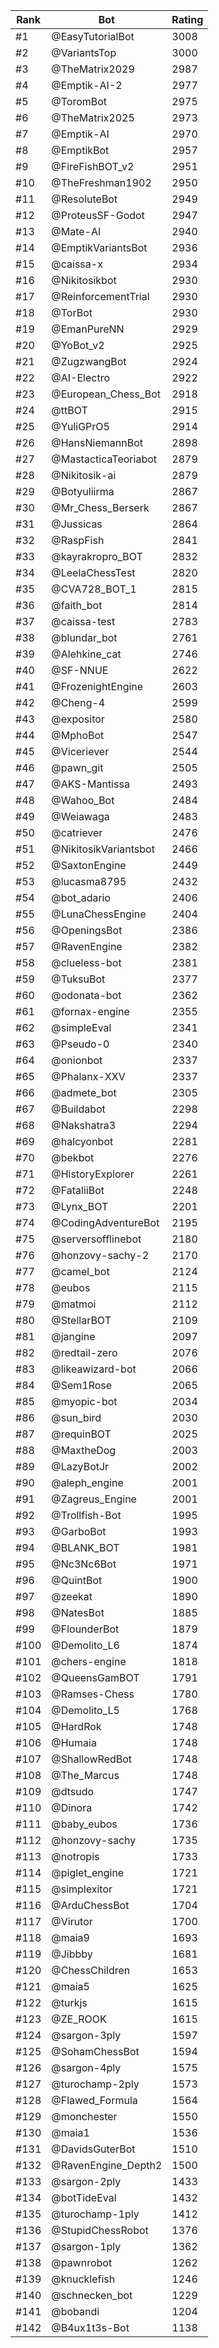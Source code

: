 Rank|Bot|Rating
---|---|---
#1|@EasyTutorialBot|3008
#2|@VariantsTop|3000
#3|@TheMatrix2029|2987
#4|@Emptik-AI-2|2977
#5|@ToromBot|2975
#6|@TheMatrix2025|2973
#7|@Emptik-AI|2970
#8|@EmptikBot|2957
#9|@FireFishBOT_v2|2951
#10|@TheFreshman1902|2950
#11|@ResoluteBot|2949
#12|@ProteusSF-Godot|2947
#13|@Mate-AI|2940
#14|@EmptikVariantsBot|2936
#15|@caissa-x|2934
#16|@Nikitosikbot|2930
#17|@ReinforcementTrial|2930
#18|@TorBot|2930
#19|@EmanPureNN|2929
#20|@YoBot_v2|2925
#21|@ZugzwangBot|2924
#22|@AI-Electro|2922
#23|@European_Chess_Bot|2918
#24|@ttBOT|2915
#25|@YuliGPrO5|2914
#26|@HansNiemannBot|2898
#27|@MastacticaTeoriabot|2879
#28|@Nikitosik-ai|2879
#29|@Botyuliirma|2867
#30|@Mr_Chess_Berserk|2867
#31|@Jussicas|2864
#32|@RaspFish|2841
#33|@kayrakropro_BOT|2832
#34|@LeelaChessTest|2820
#35|@CVA728_BOT_1|2815
#36|@faith_bot|2814
#37|@caissa-test|2783
#38|@blundar_bot|2761
#39|@Alehkine_cat|2746
#40|@SF-NNUE|2622
#41|@FrozenightEngine|2603
#42|@Cheng-4|2599
#43|@expositor|2580
#44|@MphoBot|2547
#45|@Viceriever|2544
#46|@pawn_git|2505
#47|@AKS-Mantissa|2493
#48|@Wahoo_Bot|2484
#49|@Weiawaga|2483
#50|@catriever|2476
#51|@NikitosikVariantsbot|2466
#52|@SaxtonEngine|2449
#53|@lucasma8795|2432
#54|@bot_adario|2406
#55|@LunaChessEngine|2404
#56|@OpeningsBot|2386
#57|@RavenEngine|2382
#58|@clueless-bot|2381
#59|@TuksuBot|2377
#60|@odonata-bot|2362
#61|@fornax-engine|2355
#62|@simpleEval|2341
#63|@Pseudo-0|2340
#64|@onionbot|2337
#65|@Phalanx-XXV|2337
#66|@admete_bot|2305
#67|@Buildabot|2298
#68|@Nakshatra3|2294
#69|@halcyonbot|2281
#70|@bekbot|2276
#71|@HistoryExplorer|2261
#72|@FataliiBot|2248
#73|@Lynx_BOT|2201
#74|@CodingAdventureBot|2195
#75|@serversofflinebot|2180
#76|@honzovy-sachy-2|2170
#77|@camel_bot|2124
#78|@eubos|2115
#79|@matmoi|2112
#80|@StellarBOT|2109
#81|@jangine|2097
#82|@redtail-zero|2076
#83|@likeawizard-bot|2066
#84|@Sem1Rose|2065
#85|@myopic-bot|2034
#86|@sun_bird|2030
#87|@requinBOT|2025
#88|@MaxtheDog|2003
#89|@LazyBotJr|2002
#90|@aleph_engine|2001
#91|@Zagreus_Engine|2001
#92|@Trollfish-Bot|1995
#93|@GarboBot|1993
#94|@BLANK_BOT|1981
#95|@Nc3Nc6Bot|1971
#96|@QuintBot|1900
#97|@zeekat|1890
#98|@NatesBot|1885
#99|@FlounderBot|1879
#100|@Demolito_L6|1874
#101|@chers-engine|1818
#102|@QueensGamBOT|1791
#103|@Ramses-Chess|1780
#104|@Demolito_L5|1768
#105|@HardRok|1748
#106|@Humaia|1748
#107|@ShallowRedBot|1748
#108|@The_Marcus|1748
#109|@dtsudo|1747
#110|@Dinora|1742
#111|@baby_eubos|1736
#112|@honzovy-sachy|1735
#113|@notropis|1733
#114|@piglet_engine|1721
#115|@simplexitor|1721
#116|@ArduChessBot|1704
#117|@Virutor|1700
#118|@maia9|1693
#119|@Jibbby|1681
#120|@ChessChildren|1653
#121|@maia5|1625
#122|@turkjs|1615
#123|@ZE_ROOK|1615
#124|@sargon-3ply|1597
#125|@SohamChessBot|1594
#126|@sargon-4ply|1575
#127|@turochamp-2ply|1573
#128|@Flawed_Formula|1564
#129|@monchester|1550
#130|@maia1|1536
#131|@DavidsGuterBot|1510
#132|@RavenEngine_Depth2|1500
#133|@sargon-2ply|1433
#134|@botTideEval|1432
#135|@turochamp-1ply|1412
#136|@StupidChessRobot|1376
#137|@sargon-1ply|1362
#138|@pawnrobot|1262
#139|@knucklefish|1246
#140|@schnecken_bot|1229
#141|@bobandi|1204
#142|@B4ux1t3s-Bot|1138
